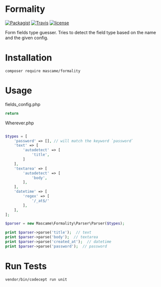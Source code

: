 # Formality

[![Packagist](https://img.shields.io/packagist/v/mascame/formality.svg?maxAge=2592000?style=plastic)](https://packagist.org/packages/mascame/formality)
[![Travis](https://img.shields.io/travis/marcmascarell/formality.svg?maxAge=2592000?style=plastic)](https://travis-ci.org/marcmascarell/formality)
[![license](https://img.shields.io/github/license/marcmascarell/formality.svg?maxAge=2592000?style=plastic)](https://github.com/marcmascarell/formality)

Form fields type guesser. Tries to detect the field type based on the name and the given config.

# Installation

`composer require mascame/formality`

# Usage

fields_config.php
```php
return 
```

Wherever.php
```php

$types = [
    'password' => [], // will match the keyword `password`
    'text' => [
        'autodetect' => [
            'title',  
        ]
    ],
    'textarea' => [
        'autodetect' => [
            'body',  
        ],
    ],
    'datetime' => [
        'regex' => [
            '/_at$/'
        ],
    ],
];

$parser = new Mascame\Formality\Parser\Parser($types);

print $parser->parse('title');  // text
print $parser->parse('body');  // textarea
print $parser->parse('created_at');  // datetime
print $parser->parse('password');  // password

```

# Run Tests

`vendor/bin/codecept run unit`